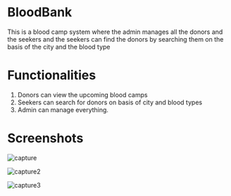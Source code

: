# BloodBank
This is a blood camp system where the admin manages all the donors and the seekers and the seekers can find the donors by searching them on the basis of the city and the blood type

# Functionalities
  1) Donors can view the upcoming blood camps
  2) Seekers can search for donors on basis of city and blood types
  3) Admin can manage everything.
  

 # Screenshots
 
  ![capture](https://user-images.githubusercontent.com/34777376/44472832-9b6ae780-a64c-11e8-8c5c-8c061b03de58.PNG)
  
 
  ![capture2](https://user-images.githubusercontent.com/34777376/44473031-192ef300-a64d-11e8-889f-82bef0185115.PNG)
  
  
  ![capture3](https://user-images.githubusercontent.com/34777376/44473048-22b85b00-a64d-11e8-82bb-0005c43dbf48.PNG)
